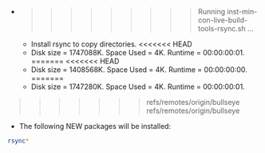 * >>>>>>>>> Running inst-min-con-live-build-tools-rsync.sh ...
  * Install rsync to copy directories.
<<<<<<< HEAD
  * Disk size = 1747088K. Space Used = 4K. Runtime = 00:00:00:01.
=======
<<<<<<< HEAD
  * Disk size = 1408568K. Space Used = 4K. Runtime = 00:00:00:00.
=======
  * Disk size = 1747280K. Space Used = 4K. Runtime = 00:00:00:01.
>>>>>>> refs/remotes/origin/bullseye
>>>>>>> refs/remotes/origin/bullseye
  * The following NEW packages will be installed:
  ```bash
rsync*
  ```
